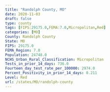 ```yaml
---
title: "Randolph County, MO"
date: 2020-11-03
draft: false
type: county
tags: [FIPS:29175.0,FEMA:7.0,Micropolitan,Red]
categories: [MO]
County: Randolph County
State: MO
FIPS: 29175.0
FEMA_Region: 7.0
Population: 24748.0
NCHS_Urban_Rural_Classification: Micropolitan
Tests_in_prior_14_days: 736.0
Fourteen_day_test_rate_per_100000: 2974.0
Percent_Positivity_in_prior_14_days: 0.211
Level: Red
url: /states/MO/randolph-county
---
```



